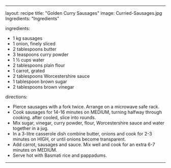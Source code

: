 ---

layout: recipe
title: "Golden Curry Sausages"
image: Curried-Sausages.jpg
Ingredients: "Ingredients"

ingredients:
- 1 kg sausages
- 1 onion, finely sliced
- 2 tablespoons butter
- 3 teaspoons curry powder
- 1 ½ cups water
- 2 tablespoons plain flour
- 1 carrot, grated
- 2 tablespoons Worcestershire sauce
- 1 tablespoon brown sugar
- 2 tablespoons brown vinegar

directions:
- Pierce sausages with a fork twice. Arrange on a microwave safe rack.
- Cook sausages for 14-16 minutes on MEDIUM, turning halfway through cooking. after cooled, slice into rounds.
- Mix sugar, vinegar, curry powder, flour, Worcestershire sauce and water together in a jug.
- In a 3-litre casserole dish combine butter, onions and cook for 2-3 minutes on HIGH, or until onions become transparent.
- Add carrot, sausages and sauce. Mix well and cook for an extra 6-7 minutes on MEDIUM.
- Serve hot with Basmati rice and pappadums.

---